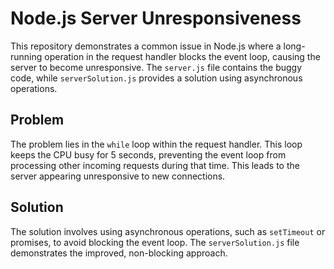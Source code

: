 # Node.js Server Unresponsiveness

This repository demonstrates a common issue in Node.js where a long-running operation in the request handler blocks the event loop, causing the server to become unresponsive. The `server.js` file contains the buggy code, while `serverSolution.js` provides a solution using asynchronous operations.

## Problem
The problem lies in the `while` loop within the request handler. This loop keeps the CPU busy for 5 seconds, preventing the event loop from processing other incoming requests during that time.  This leads to the server appearing unresponsive to new connections.

## Solution
The solution involves using asynchronous operations, such as `setTimeout` or promises, to avoid blocking the event loop.  The `serverSolution.js` file demonstrates the improved, non-blocking approach.